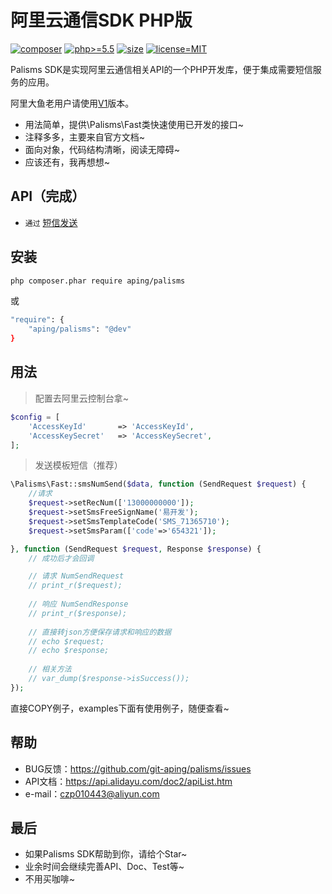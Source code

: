 阿里云通信SDK PHP版
=======================

[![composer](https://img.shields.io/badge/composer-aping/palisms-red.svg?maxAge=2592000)](https://packagist.org/packages/aping/palisms)
[![php>=5.5](https://img.shields.io/badge/php->%3D5.5-orange.svg?maxAge=2592000)](https://packagist.org/packages/aping/palisms)
[![size](https://img.shields.io/badge/size-25%20KB-green.svg)](https://packagist.org/packages/aping/palisms)
[![license=MIT](https://img.shields.io/badge/license-MIT-blue.svg?maxAge=2592000)](https://packagist.org/packages/aping/palisms)

Palisms SDK是实现阿里云通信相关API的一个PHP开发库，便于集成需要短信服务的应用。

阿里大鱼老用户请使用[V1](https://github.com/git-aping/palisms/tree/v1)版本。

- 用法简单，提供\Palisms\Fast类快速使用已开发的接口~
- 注释多多，主要来自官方文档~
- 面向对象，代码结构清晰，阅读无障碍~
- 应该还有，我再想想~

## API（完成）

- `通过` [短信发送](docs/短信发送.md)

## 安装

```bash
php composer.phar require aping/palisms
```
或
```bash
"require": {
    "aping/palisms": "@dev"
}
```

## 用法

> 配置去阿里云控制台拿~

```php
$config = [
    'AccessKeyId'       => 'AccessKeyId',
    'AccessKeySecret'   => 'AccessKeySecret',
];
```

> 发送模板短信（推荐）

```php
\Palisms\Fast::smsNumSend($data, function (SendRequest $request) {
    //请求
    $request->setRecNum(['13000000000']);
    $request->setSmsFreeSignName('易开发');
    $request->setSmsTemplateCode('SMS_71365710');
    $request->setSmsParam(['code'=>'654321']);

}, function (SendRequest $request, Response $response) {
    // 成功后才会回调

    // 请求 NumSendRequest
    // print_r($request);
    
    // 响应 NumSendResponse
    // print_r($response);
    
    // 直接转json方便保存请求和响应的数据
    // echo $request;
    // echo $response;
    
    // 相关方法
    // var_dump($response->isSuccess());
});
```

直接COPY例子，examples下面有使用例子，随便查看~

## 帮助

- BUG反馈：https://github.com/git-aping/palisms/issues
- API文档：https://api.alidayu.com/doc2/apiList.htm
- e-mail：czp010443@aliyun.com

## 最后

- 如果Palisms SDK帮助到你，请给个Star~
- 业余时间会继续完善API、Doc、Test等~
- 不用买咖啡~